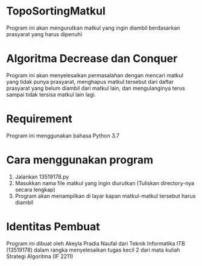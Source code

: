 # TopoSortingMatkul
Program ini akan mengurutkan matkul yang ingin diambil berdasarkan prasyarat yang harus dipenuhi

# Algoritma Decrease dan Conquer
Program ini akan menyelesaikan permasalahan dengan mencari matkul yang tidak punya prasyarat, menghapus matkul tersebut dari daftar prasyarat yang belum diambil dari matkul lain, dan mengulanginya terus sampai tidak tersisa matkul lain lagi.

# Requirement 
Program ini menggunakan bahasa Python 3.7

# Cara menggunakan program
1. Jalankan 13519178.py
2. Masukkan nama file matkul yang ingin diurutkan (Tuliskan directory-nya secara lengkap)
3. Program akan menampilkan di layar kapan matkul-matkul tersebut harus diambil 

# Identitas Pembuat
Program ini dibuat oleh Akeyla Pradia Naufal dari Teknik Informatika ITB (13519178) dalam rangka menyelesaikan tugas kecil 2 dari mata kuliah Strategi Algoritma (IF 2211) 
 